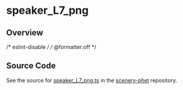 # speaker_L7_png

## Overview

/* eslint-disable */
/* @formatter:off */



## Source Code

See the source for [speaker_L7_png.ts](https://github.com/phetsims/scenery-phet/blob/main/images/speaker/speaker_L7_png.ts) in the [scenery-phet](https://github.com/phetsims/scenery-phet) repository.

